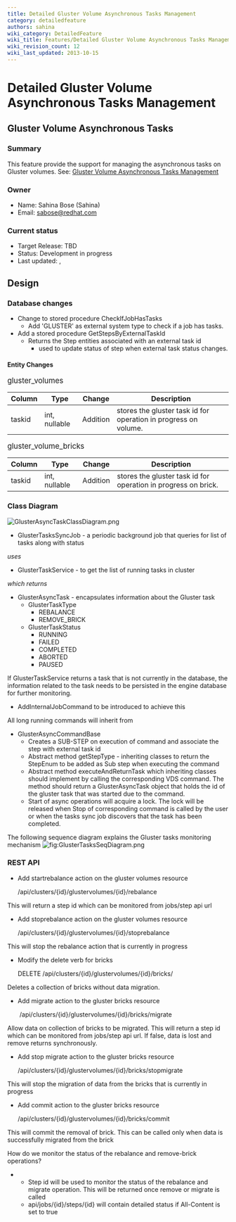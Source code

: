 ```yaml
---
title: Detailed Gluster Volume Asynchronous Tasks Management
category: detailedfeature
authors: sahina
wiki_category: DetailedFeature
wiki_title: Features/Detailed Gluster Volume Asynchronous Tasks Management
wiki_revision_count: 12
wiki_last_updated: 2013-10-15
---
```


# Detailed Gluster Volume Asynchronous Tasks Management

## Gluster Volume Asynchronous Tasks

### Summary

This feature provide the support for managing the asynchronous tasks on Gluster volumes. See: [Gluster Volume Asynchronous Tasks Management](/develop/release-management/features/gluster/gluster-volume-asynchronous-tasks-management/)

### Owner

*   Name: Sahina Bose (Sahina)
*   Email: <sabose@redhat.com>

### Current status

*   Target Release: TBD
*   Status: Development in progress
*   Last updated: ,

## Design

### Database changes

*   Change to stored procedure CheckIfJobHasTasks
    -   Add 'GLUSTER' as external system type to check if a job has tasks.
*   Add a stored procedure GetStepsByExternalTaskId
    -   Returns the Step entities associated with an external task id
        -   used to update status of step when external task status changes.

#### Entity Changes

<big>gluster_volumes</big>

| Column | Type          | Change   | Description                                                     |
|--------|---------------|----------|-----------------------------------------------------------------|
| taskid | int, nullable | Addition | stores the gluster task id for operation in progress on volume. |

<big>gluster_volume_bricks</big>

| Column | Type          | Change   | Description                                                    |
|--------|---------------|----------|----------------------------------------------------------------|
| taskid | int, nullable | Addition | stores the gluster task id for operation in progress on brick. |

### Class Diagram

![](GlusterAsyncTaskClassDiagram.png "GlusterAsyncTaskClassDiagram.png")

*   GlusterTasksSyncJob - a periodic background job that queries for list of tasks along with status

*uses*

*   GlusterTaskService - to get the list of running tasks in cluster

*which returns*

*   GlusterAsyncTask - encapsulates information about the Gluster task
    -   GlusterTaskType
        -   REBALANCE
        -   REMOVE_BRICK
    -   GlusterTaskStatus
        -   RUNNING
        -   FAILED
        -   COMPLETED
        -   ABORTED
        -   PAUSED

If GlusterTaskService returns a task that is not currently in the database, the information related to the task needs to be persisted in the engine database for further monitoring.

*   AddInternalJobCommand to be introduced to achieve this

All long running commands will inherit from

*   GlusterAsyncCommandBase
    -   Creates a SUB-STEP on execution of command and associate the step with external task id
    -   Abstract method getStepType - inheriting classes to return the StepEnum to be added as Sub step when executing the command
    -   Abstract method executeAndReturnTask which inheriting classes should implement by calling the corresponding VDS command. The method should return a GlusterAsyncTask object that holds the id of the gluster task that was started due to the command.
    -   Start of async operations will acquire a lock. The lock will be released when Stop of corresponding command is called by the user or when the tasks sync job discovers that the task has been completed.

The following sequence diagram explains the Gluster tasks monitoring mechanism ![](GlusterTasksSeqDiagram.png "fig:GlusterTasksSeqDiagram.png")

### REST API

*   Add startrebalance action on the gluster volumes resource

      /api/clusters/{id}/glustervolumes/{id}/rebalance

This will return a step id which can be monitored from jobs/step api url

*   Add stoprebalance action on the gluster volumes resource

      /api/clusters/{id}/glustervolumes/{id}/stoprebalance

This will stop the rebalance action that is currently in progress

*   Modify the delete verb for bricks

      DELETE /api/clusters/{id}/glustervolumes/{id}/bricks/

Deletes a collection of bricks without data migration.

*   Add migrate action to the gluster bricks resource

       /api/clusters/{id}/glustervolumes/{id}/bricks/migrate

Allow data on collection of bricks to be migrated. This will return a step id which can be monitored from jobs/step api url. If false, data is lost and remove returns synchronously.

*   Add stop migrate action to the gluster bricks resource

      /api/clusters/{id}/glustervolumes/{id}/bricks/stopmigrate

This will stop the migration of data from the bricks that is currently in progress

*   Add commit action to the gluster bricks resource

      /api/clusters/{id}/glustervolumes/{id}/bricks/commit

This will commit the removal of brick. This can be called only when data is successfully migrated from the brick

How do we monitor the status of the rebalance and remove-brick operations?

*   -   Step id will be used to monitor the status of the rebalance and migrate operation. This will be returned once remove or migrate is called
    -   api/jobs/{id}/steps/{id} will contain detailed status if All-Content is set to true

